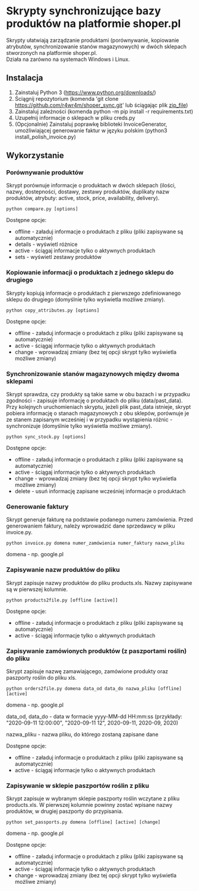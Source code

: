 # Skrypty synchronizujące bazy produktów na platformie shoper.pl
Skrypty ułatwiają zarządzanie produktami (porównywanie, kopiowanie atrybutów, synchronizowanie stanów magazynowych) w dwóch sklepach stworzonych na platformie shoper.pl.  
Działa na zarówno na systemach Windows i Linux.

## Instalacja
1. Zainstaluj Python 3 (https://www.python.org/downloads/)
2. Ściągnij repozytorium (komenda 'git clone https://github.com/r4wr4m/shoper_sync.git' lub ściągając plik [zip_file](https://github.com/r4wr4m/shoper_sync/archive/master.zip "repo"))
3. Zainstaluj zależności (komenda python -m pip install -r requirements.txt)
4. Uzupełnij informacje o sklepach w pliku creds.py
5. (Opcjonalnie) Zainstaluj poprawkę biblioteki InvoiceGenerator, umożliwiającej generowanie faktur w języku polskim (python3 install_polish_invoice.py)

## Wykorzystanie

### Porównywanie produktów
Skrypt porównuje informacje o produktach w dwóch sklepach (ilości, nazwy, dostepności, dostawy, zestawy produktów, duplikaty nazw produktów, atrybuty: active, stock, price, availability, delivery).

```python compare.py [options]```

Dostępne opcje:
* offline - załaduj informacje o produktach z pliku (pliki zapisywane są automatycznie)
* details - wyświetl różnice
* active - ściągaj informacje tylko o aktywnych produktach
* sets - wyświetl zestawy produktów

### Kopiowanie informacji o produktach z jednego sklepu do drugiego
Skrypty kopiują informacje o produktach z pierwszego zdefiniowanego sklepu do drugiego (domyślnie tylko wyświetla możliwe zmiany). 

```python copy_attributes.py [options]```

Dostępne opcje:
* offline - załaduj informacje o produktach z pliku (pliki zapisywane są automatycznie)
* active - ściągaj informacje tylko o aktywnych produktach
* change - wprowadzaj zmiany (bez tej opcji skrypt tylko wyświetla możliwe zmiany)

### Synchronizowanie stanów magazynowych między dwoma sklepami
Skrypt sprawdza, czy produkty są takie same w obu bazach i w przypadku zgodności - zapisuje informację o produktach do pliku (data/past_data). 
Przy kolejnych uruchomieniach skryptu, jeżeli plik past_data istnieje, skrypt pobiera informację o stanach magazynowych z obu sklepów, porównuje je ze stanem zapisanym wcześniej i w przypadku wystąpienia różnic - synchronizuje (domyślnie tylko wyświetla możliwe zmiany).

```python sync_stock.py [options]```

Dostępne opcje:
* offline - załaduj informacje o produktach z pliku (pliki zapisywane są automatycznie)
* active - ściągaj informacje tylko o aktywnych produktach
* change - wprowadzaj zmiany (bez tej opcji skrypt tylko wyświetla możliwe zmiany)
* delete - usuń informację zapisane wcześniej informacje o produktach

### Generowanie faktury
Skrypt generuje fakturę na podstawie podanego numeru zamówienia. Przed generowaniem faktury, należy wprowadzić dane sprzedawcy w pliku invoice.py.

```python invoice.py domena numer_zamówienia numer_faktury nazwa_pliku```

domena - np. google.pl

### Zapisywanie nazw produktów do pliku
Skrypt zapisuje nazwy produktów do pliku products.xls.
Nazwy zapisywane są w pierwszej kolumnie.

```python products2file.py [offline [active]]```

Dostępne opcje:
* offline - załaduj informacje o produktach z pliku (pliki zapisywane są automatycznie)
* active - ściągaj informacje tylko o aktywnych produktach

### Zapisywanie zamówionych produktów (z paszportami roślin) do pliku
Skrypt zapisuje nazwę zamawiającego, zamówione produkty oraz paszporty roślin do pliku xls.

```python orders2file.py domena data_od data_do nazwa_pliku [offline] [active]```

domena - np. google.pl

data_od, data_do - data w formacie yyyy-MM-dd HH:mm:ss (przykłady: "2020-09-11 12:00:00", "2020-09-11 12", 2020-09-11, 2020-09, 2020)

nazwa_pliku - nazwa pliku, do którego zostaną zapisane dane

Dostępne opcje:
* offline - załaduj informacje o produktach z pliku (pliki zapisywane są automatycznie)
* active - ściągaj informacje tylko o aktywnych produktach

### Zapisywanie w sklepie paszportów roślin z pliku
Skrypt zapisuje w wybranym sklepie paszporty roślin wczytane z pliku products.xls. 
W pierwszej kolumnie powinny zostać wpisane nazwy produktów, w drugiej paszporty do przypisania.

```python set_passports.py domena [offline] [active] [change]```

domena - np. google.pl

Dostępne opcje:
* offline - załaduj informacje o produktach z pliku (pliki zapisywane są automatycznie)
* active - ściągaj informacje tylko o aktywnych produktach
* change - wprowadzaj zmiany (bez tej opcji skrypt tylko wyświetla możliwe zmiany)


